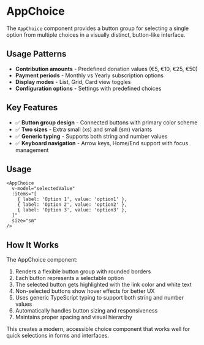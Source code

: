 # AppChoice

The `AppChoice` component provides a button group for selecting a single option from multiple choices in a visually distinct, button-like interface.

## Usage Patterns

- **Contribution amounts** - Predefined donation values (€5, €10, €25, €50)
- **Payment periods** - Monthly vs Yearly subscription options
- **Display modes** - List, Grid, Card view toggles  
- **Configuration options** - Settings with predefined choices

## Key Features

- ✅ **Button group design** - Connected buttons with primary color scheme
- ✅ **Two sizes** - Extra small (xs) and small (sm) variants
- ✅ **Generic typing** - Supports both string and number values
- ✅ **Keyboard navigation** - Arrow keys, Home/End support with focus management

## Usage

```vue
<AppChoice
  v-model="selectedValue"
  :items="[
    { label: 'Option 1', value: 'option1' },
    { label: 'Option 2', value: 'option2' },
    { label: 'Option 3', value: 'option3' },
  ]"
  size="sm"
/>
```

## How It Works

The AppChoice component:

1. Renders a flexible button group with rounded borders
2. Each button represents a selectable option
3. The selected button gets highlighted with the link color and white text
4. Non-selected buttons show hover effects for better UX
5. Uses generic TypeScript typing to support both string and number values
6. Automatically handles button sizing and responsiveness
7. Maintains proper spacing and visual hierarchy

This creates a modern, accessible choice component that works well for quick selections in forms and interfaces.
